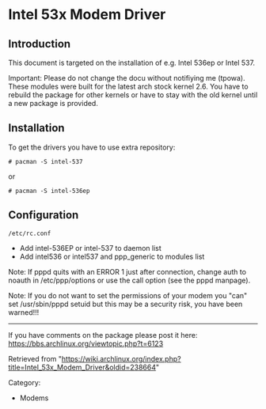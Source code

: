 Intel 53x Modem Driver
======================

  

Introduction
------------

This document is targeted on the installation of e.g. Intel 536ep or
Intel 537.

Important: Please do not change the docu without notifiying me (tpowa).
These modules were built for the latest arch stock kernel 2.6. You have
to rebuild the package for other kernels or have to stay with the old
kernel until a new package is provided.

Installation
------------

To get the drivers you have to use extra repository:

    # pacman -S intel-537

or

    # pacman -S intel-536ep

Configuration
-------------

    /etc/rc.conf

-   Add intel-536EP or intel-537 to daemon list
-   Add intel536 or intel537 and ppp_generic to modules list

Note: If pppd quits with an ERROR 1 just after connection, change auth
to noauth in /etc/ppp/options or use the call option (see the pppd
manpage).

Note: If you do not want to set the permissions of your modem you "can"
set /usr/sbin/pppd setuid but this may be a security risk, you have been
warned!!!

* * * * *

If you have comments on the package please post it here:
https://bbs.archlinux.org/viewtopic.php?t=6123

Retrieved from
"https://wiki.archlinux.org/index.php?title=Intel_53x_Modem_Driver&oldid=238664"

Category:

-   Modems
